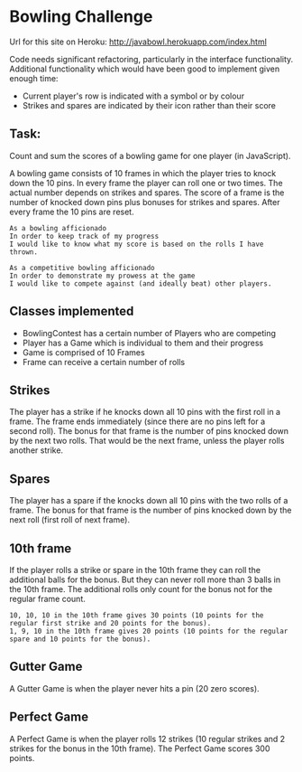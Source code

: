 
Bowling Challenge
=================

Url for this site on Heroku: http://javabowl.herokuapp.com/index.html

Code needs significant refactoring, particularly in the interface functionality.
Additional functionality which would have been good to implement given enough time:
* Current player's row is indicated with a symbol or by colour
* Strikes and spares are indicated by their icon rather than their score

Task: 
-----

Count and sum the scores of a bowling game for one player (in JavaScript).

A bowling game consists of 10 frames in which the player tries to knock down the 10 pins. In every frame the player can roll one or two times. The actual number depends on strikes and spares. The score of a frame is the number of knocked down pins plus bonuses for strikes and spares. After every frame the 10 pins are reset.

```
As a bowling afficionado
In order to keep track of my progress
I would like to know what my score is based on the rolls I have thrown.

As a competitive bowling afficionado
In order to demonstrate my prowess at the game
I would like to compete against (and ideally beat) other players.
```


Classes implemented
-------------------

* BowlingContest has a certain number of Players who are competing
* Player has a Game which is individual to them and their progress
* Game is comprised of 10 Frames
* Frame can receive a certain number of rolls



## Strikes

The player has a strike if he knocks down all 10 pins with the first roll in a frame. The frame ends immediately (since there are no pins left for a second roll). The bonus for that frame is the number of pins knocked down by the next two rolls. That would be the next frame, unless the player rolls another strike.

## Spares

The player has a spare if the knocks down all 10 pins with the two rolls of a frame. The bonus for that frame is the number of pins knocked down by the next roll (first roll of next frame).

## 10th frame

If the player rolls a strike or spare in the 10th frame they can roll the additional balls for the bonus. But they can never roll more than 3 balls in the 10th frame. The additional rolls only count for the bonus not for the regular frame count.

    10, 10, 10 in the 10th frame gives 30 points (10 points for the regular first strike and 20 points for the bonus).
    1, 9, 10 in the 10th frame gives 20 points (10 points for the regular spare and 10 points for the bonus).

## Gutter Game

A Gutter Game is when the player never hits a pin (20 zero scores).

## Perfect Game

A Perfect Game is when the player rolls 12 strikes (10 regular strikes and 2 strikes for the bonus in the 10th frame). The Perfect Game scores 300 points.
